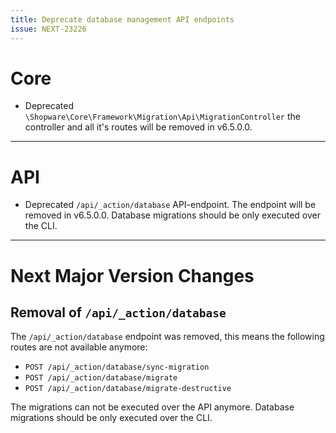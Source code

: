 ```yaml
---
title: Deprecate database management API endpoints
issue: NEXT-23226
---
```

# Core
* Deprecated `\Shopware\Core\Framework\Migration\Api\MigrationController` the controller and all it's routes will be removed in v6.5.0.0.
___
# API
* Deprecated `/api/_action/database` API-endpoint. The endpoint will be removed in v6.5.0.0. Database migrations should be only executed over the CLI.
___
# Next Major Version Changes
## Removal of `/api/_action/database`
The `/api/_action/database` endpoint was removed, this means the following routes are not available anymore:
* `POST /api/_action/database/sync-migration`
* `POST /api/_action/database/migrate`
* `POST /api/_action/database/migrate-destructive`

The migrations can not be executed over the API anymore. Database migrations should be only executed over the CLI.
